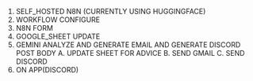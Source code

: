 1. SELF_HOSTED N8N (CURRENTLY USING HUGGINGFACE)
2. WORKFLOW CONFIGURE
3. N8N FORM 
4. GOOGLE_SHEET UPDATE
5. GEMINI ANALYZE AND GENERATE EMAIL AND GENERATE DISCORD POST BODY
   A. UPDATE SHEET FOR ADVICE
   B. SEND GMAIL
   C. SEND DISCORD 
8. ON APP(DISCORD)
